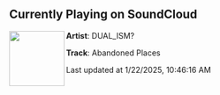 ## Currently Playing on SoundCloud

[<img align="left" width="100" src="https://i1.sndcdn.com/artworks-ZBckriUKSj5kk5DH-TR98Sg-t500x500.jpg">](https://soundcloud.com/davide-ronco-401769213/scared)

**Artist**: DUAL_ISM? 

**Track**: Abandoned Places

Last updated at 1/22/2025, 10:46:16 AM

